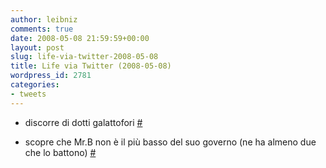 ```yaml
---
author: leibniz
comments: true
date: 2008-05-08 21:59:59+00:00
layout: post
slug: life-via-twitter-2008-05-08
title: Life via Twitter (2008-05-08)
wordpress_id: 2781
categories:
- tweets
---
```



	
  * discorre di dotti galattofori [#](http://twitter.com/leibniz/statuses/806499644)

	
  * scopre che Mr.B non è il più basso del suo governo (ne ha almeno due che lo battono) [#](http://twitter.com/leibniz/statuses/806523411)


